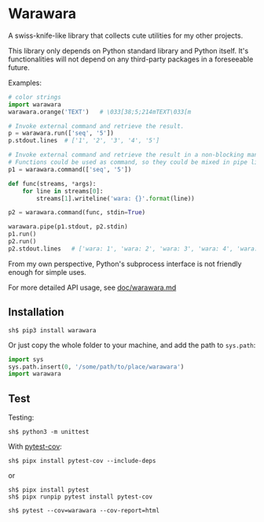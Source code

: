Warawara
===============================================================================

A swiss-knife-like library that collects cute utilities for my other projects.

This library only depends on Python standard library and Python itself.
It's functionalities will not depend on any third-party packages in a foreseeable future.

Examples:

```python
# color strings
import warawara
warawara.orange('TEXT')   # \033[38;5;214mTEXT\033[m

# Invoke external command and retrieve the result.
p = warawara.run(['seq', '5'])
p.stdout.lines  # ['1', '2', '3', '4', '5']

# Invoke external command and retrieve the result in a non-blocking manner.
# Functions could be used as command, so they could be mixed in pipe line.
p1 = warawara.command(['seq', '5'])

def func(streams, *args):
    for line in streams[0]:
        streams[1].writeline('wara: {}'.format(line))

p2 = warawara.command(func, stdin=True)

warawara.pipe(p1.stdout, p2.stdin)
p1.run()
p2.run()
p2.stdout.lines   # ['wara: 1', 'wara: 2', 'wara: 3', 'wara: 4', 'wara: 5']
```

From my own perspective, Python's subprocess interface is not friendly enough
for simple uses.

For more detailed API usage, see [doc/warawara.md](doc/warawara.md)


Installation
-------------------------------------------------------------------------------
```console
sh$ pip3 install warawara
```

Or just copy the whole folder to your machine, and add the path to `sys.path`:

```python
import sys
sys.path.insert(0, '/some/path/to/place/warawara')
import warawara
```


Test
-------------------------------------------------------------------------------
Testing:

```console
sh$ python3 -m unittest
```

With [pytest-cov](https://pytest-cov.readthedocs.io/en/latest/):

```console
sh$ pipx install pytest-cov --include-deps
```

or

```console
sh$ pipx install pytest
sh$ pipx runpip pytest install pytest-cov

sh$ pytest --cov=warawara --cov-report=html
```
